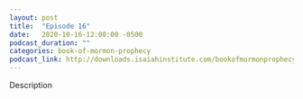 ```yaml
---
layout: post
title:  "Episode 16"
date:   2020-10-16-12:00:00 -0500
podcast_duration: ""
categories: book-of-mormon-prophecy
podcast_link: http://downloads.isaiahinstitute.com/bookofmormonprophecypodcast/Episode_16_v1.mp3
---
```

Description
